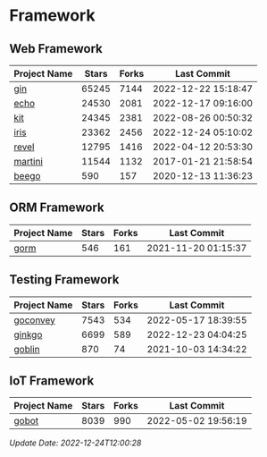 # Framework

## Web Framework
| Project Name | Stars | Forks | Last Commit |
| ------------ | ----- | ----- | ----------- |
| [gin](https://github.com/gin-gonic/gin) | 65245 | 7144 | 2022-12-22 15:18:47 |
| [echo](https://github.com/labstack/echo) | 24530 | 2081 | 2022-12-17 09:16:00 |
| [kit](https://github.com/go-kit/kit) | 24345 | 2381 | 2022-08-26 00:50:32 |
| [iris](https://github.com/kataras/iris) | 23362 | 2456 | 2022-12-24 05:10:02 |
| [revel](https://github.com/revel/revel) | 12795 | 1416 | 2022-04-12 20:53:30 |
| [martini](https://github.com/go-martini/martini) | 11544 | 1132 | 2017-01-21 21:58:54 |
| [beego](https://github.com/astaxie/beego) | 590 | 157 | 2020-12-13 11:36:23 |

## ORM Framework
| Project Name | Stars | Forks | Last Commit |
| ------------ | ----- | ----- | ----------- |
| [gorm](https://github.com/jinzhu/gorm) | 546 | 161 | 2021-11-20 01:15:37 |

## Testing Framework
| Project Name | Stars | Forks | Last Commit |
| ------------ | ----- | ----- | ----------- |
| [goconvey](https://github.com/smartystreets/goconvey) | 7543 | 534 | 2022-05-17 18:39:55 |
| [ginkgo](https://github.com/onsi/ginkgo) | 6699 | 589 | 2022-12-23 04:04:25 |
| [goblin](https://github.com/franela/goblin) | 870 | 74 | 2021-10-03 14:34:22 |

## IoT Framework
| Project Name | Stars | Forks | Last Commit |
| ------------ | ----- | ----- | ----------- |
| [gobot](https://github.com/hybridgroup/gobot) | 8039 | 990 | 2022-05-02 19:56:19 |

*Update Date: 2022-12-24T12:00:28*